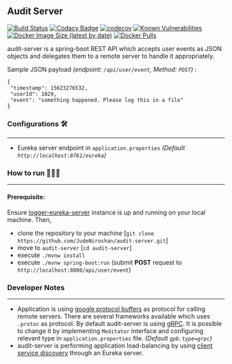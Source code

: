 ## Audit Server

[![Build Status](https://travis-ci.org/JudeNiroshan/audit-server.svg?branch=master)](https://travis-ci.org/JudeNiroshan/audit-server)
[![Codacy Badge](https://api.codacy.com/project/badge/Grade/39a629cee58f448b8b3acbc565d896e4)](https://app.codacy.com/manual/JudeNiroshan/audit-server?utm_source=github.com&utm_medium=referral&utm_content=JudeNiroshan/audit-server&utm_campaign=Badge_Grade_Dashboard)
[![codecov](https://codecov.io/gh/JudeNiroshan/audit-server/branch/master/graph/badge.svg)](https://codecov.io/gh/JudeNiroshan/audit-server)
[![Known Vulnerabilities](https://snyk.io/test/github/JudeNiroshan/audit-server/badge.svg?targetFile=pom.xml)](https://snyk.io/test/github/JudeNiroshan/audit-server?targetFile=pom.xml)
[![Docker Image Size (latest by date)](https://img.shields.io/docker/image-size/juden/audit-server?sort=date)](https://hub.docker.com/repository/docker/juden/audit-server)
[![Docker Pulls](https://img.shields.io/docker/pulls/juden/audit-server)](https://hub.docker.com/repository/docker/juden/audit-server)

audit-server is a spring-boot REST API which accepts user events as JSON objects
and delegates them to a remote server to handle it appropriately.

Sample JSON payload _(endpoint: `/api/user/event`, Method: `POST`)_ :
```
{
 "timestamp": 15623276532,
 "userId": 1029,
 "event": "something happened. Please log this in a file"
}
```


### Configurations 🛠️

---

- Eureka server endpoint in `application.properties` _(Default `http://localhost:8761/eureka`)_

### How to run 🏃🏽‍♂️

---

#### Prerequisite:
Ensure [logger-eureka-server](https://github.com/JudeNiroshan/logger-eureka-server) 
instance is up and running on your local machine. Then,

 - clone the repository to your machine [`git clone https://github.com/JudeNiroshan/audit-server.git`]
 - move to `audit-server` [`cd audit-server`]
 - execute `./mvnw install`
 - execute `./mvnw spring-boot:run` (submit **POST** request to `http://localhost:8080/api/user/event`)

### Developer Notes

---

- Application is using [google protocol buffers](https://developers.google.com/protocol-buffers) as protocol for calling remote servers. 
There are several frameworks available which uses `.protoc` as protocol. By default 
audit-server is using [gRPC](https://grpc.io/). It is possible to change it by implementing `Meditator` interface 
and configuring relevant type in `application.properties` file. _(Default `gpb.type=grpc`)_
- audit-server is performing application load-balancing by using 
 [client service discovery](https://microservices.io/patterns/client-side-discovery.html) 
 through an Eureka server.
